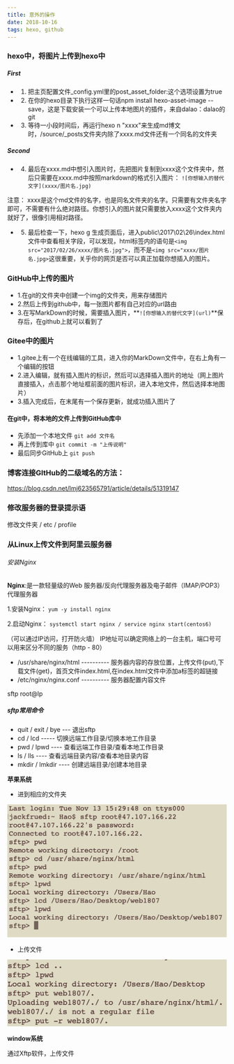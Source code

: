 ```yaml
---
title: 意外的操作
date: 2018-10-16
tags: hexo, github
---
```


###  hexo中，将图片上传到hexo中

##### First
- 1. 把主页配置文件_config.yml里的post_asset_folder:这个选项设置为true

- 2. 在你的hexo目录下执行这样一句话npm install hexo-asset-image --save，这是下载安装一个可以上传本地图片的插件，来自dalao：dalao的git

- 3. 等待一小段时间后，再运行hexo n "xxxx"来生成md博文时，/source/_posts文件夹内除了xxxx.md文件还有一个同名的文件夹

##### Second

- 4. 最后在xxxx.md中想引入图片时，先把图片复制到xxxx这个文件夹中，然后只需要在xxxx.md中按照markdown的格式引入图片：
     `![你想输入的替代文字](xxxx/图片名.jpg)`

注意： xxxx是这个md文件的名字，也是同名文件夹的名字。只需要有文件夹名字即可，不需要有什么绝对路径。你想引入的图片就只需要放入xxxx这个文件夹内就好了，很像引用相对路径。

- 5. 最后检查一下，hexo g 生成页面后，进入public\2017\02\26\index.html文件中查看相关字段，可以发现，html标签内的语句是`<img src="2017/02/26/xxxx/图片名.jpg">`，而不是`<img src="xxxx/图片名.jpg>`这很重要，关乎你的网页是否可以真正加载你想插入的图片。

###   GitHub中上传的图片

- 1.在git的文件夹中创建一个img的文件夹，用来存储图片
- 2.然后上传到github中，每一张图片都有自己对应的url路由
- 3.在写MarkDown的时候，需要插入图片，**`![你想输入的替代文字](url)`**保存后，在github上就可以看到了

### Gitee中的图片

- 1.gitee上有一个在线编辑的工具，进入你的MarkDown文件中，在右上角有一个编辑的按钮
- 2.进入编辑，就有插入图片的标识，然后可以选择插入图片的地址（网上图片直接插入，点击那个地址框前面的图片标识，进入本地文件，然后选择本地图片）
- 3.插入完成后，在末尾有一个保存更新，就成功插入图片了

#### 在git中，将本地的文件上传到GitHub库中

- 先添加一个本地文件 `git add 文件名`
- 再上传到库中 `git commit -m "上传说明"`
- 最后同步GitHub上 `git push`

###  博客连接GItHub的二级域名的方法：

https://blog.csdn.net/lmj623565791/article/details/51319147

### 修改服务器的登录提示语

修改文件夹      / etc / profile

###  从Linux上传文件到阿里云服务器

######  安装Nginx
**Nginx**:是一款轻量级的Web 服务器/反向代理服务器及电子邮件（IMAP/POP3）代理服务器

1.安装Nginx：
`yum -y install nginx` 

2.启动Nginx：
`systemctl start nginx / service nginx start(centos6)`

（可以通过IP访问，打开防火墙）
IP地址可以确定网络上的一台主机，端口号可以用来区分不同的服务（http - 80）

- /usr/share/nginx/html ---------- 服务器内容的存放位置，上传文件(put),下载文件(get)，首页文件index.html,在index.html文件中添加a标签的超链接
- /etc/nginx/nginx.conf ---------- 服务器配置内容文件

sftp root@Ip
#####  sftp常用命令
- quit / exit / bye --- 退出sftp
- cd / lcd ----- 切换远端工作目录/切换本地工作目录
- pwd / lpwd ---- 查看远端工作目录/查看本地工作目录
- ls / lls ---- 查看远端目录内容/查看本地目录内容
- mkdir / lmkdir ---- 创建远端目录/创建本地目录

**苹果系统**

- 进到相应的文件夹

![put](意外的操作\put.jpg)

- 上传文件



![1](意外的操作\1.jpg)

**window系统**

通过Xftp软件，上传文件